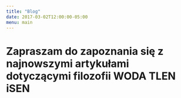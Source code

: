 ```yaml
---
title: "Blog"
date: 2017-03-02T12:00:00-05:00
menu: main
---
```

# Zapraszam do zapoznania się z najnowszymi artykułami dotyczącymi filozofii WODA TLEN iSEN